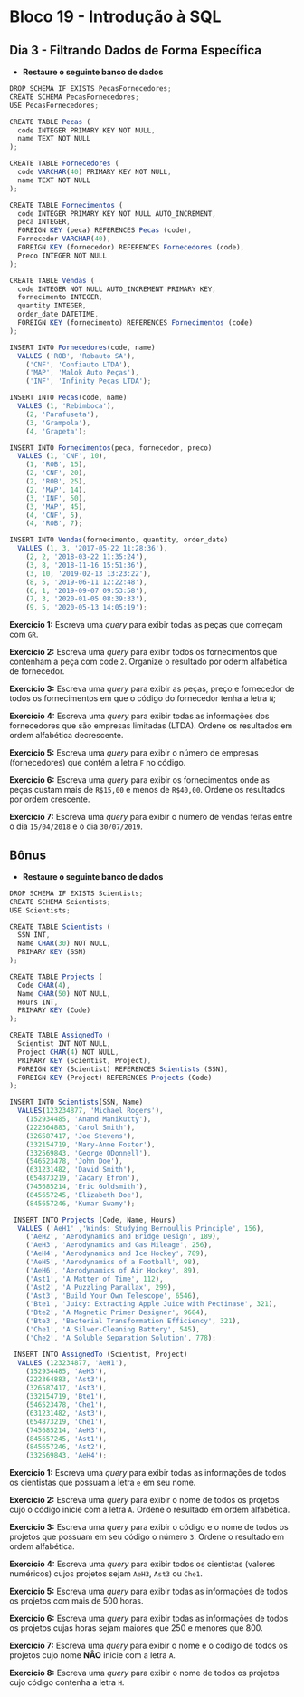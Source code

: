 # Bloco 19 - Introdução à SQL

## Dia 3 - Filtrando Dados de Forma Específica

- **Restaure o seguinte banco de dados**

```js
DROP SCHEMA IF EXISTS PecasFornecedores;
CREATE SCHEMA PecasFornecedores;
USE PecasFornecedores;

CREATE TABLE Pecas (
  code INTEGER PRIMARY KEY NOT NULL,
  name TEXT NOT NULL
);

CREATE TABLE Fornecedores (
  code VARCHAR(40) PRIMARY KEY NOT NULL,
  name TEXT NOT NULL
);

CREATE TABLE Fornecimentos (
  code INTEGER PRIMARY KEY NOT NULL AUTO_INCREMENT,
  peca INTEGER,
  FOREIGN KEY (peca) REFERENCES Pecas (code),
  Fornecedor VARCHAR(40),
  FOREIGN KEY (fornecedor) REFERENCES Fornecedores (code),
  Preco INTEGER NOT NULL
);

CREATE TABLE Vendas (
  code INTEGER NOT NULL AUTO_INCREMENT PRIMARY KEY,
  fornecimento INTEGER,
  quantity INTEGER,
  order_date DATETIME,
  FOREIGN KEY (fornecimento) REFERENCES Fornecimentos (code)
);

INSERT INTO Fornecedores(code, name)
  VALUES ('ROB', 'Robauto SA'),
    ('CNF', 'Confiauto LTDA'),
    ('MAP', 'Malok Auto Peças'),
    ('INF', 'Infinity Peças LTDA');

INSERT INTO Pecas(code, name)
  VALUES (1, 'Rebimboca'),
    (2, 'Parafuseta'),
    (3, 'Grampola'),
    (4, 'Grapeta');

INSERT INTO Fornecimentos(peca, fornecedor, preco)
  VALUES (1, 'CNF', 10),
    (1, 'ROB', 15),
    (2, 'CNF', 20),
    (2, 'ROB', 25),
    (2, 'MAP', 14),
    (3, 'INF', 50),
    (3, 'MAP', 45),
    (4, 'CNF', 5),
    (4, 'ROB', 7);

INSERT INTO Vendas(fornecimento, quantity, order_date)
  VALUES (1, 3, '2017-05-22 11:28:36'),
    (2, 2, '2018-03-22 11:35:24'),
    (3, 8, '2018-11-16 15:51:36'),
    (3, 10, '2019-02-13 13:23:22'),
    (8, 5, '2019-06-11 12:22:48'),
    (6, 1, '2019-09-07 09:53:58'),
    (7, 3, '2020-01-05 08:39:33'),
    (9, 5, '2020-05-13 14:05:19');
```

**Exercício 1:** Escreva uma _query_ para exibir todas as peças que começam com `GR`.

**Exercício 2:** Escreva uma _query_ para exibir todos os fornecimentos que contenham a peça com code `2`. Organize o resultado por oderm alfabética de fornecedor.

**Exercício 3:** Escreva uma _query_ para exibir as peças, preço e fornecedor de todos os fornecimentos em que o código do fornecedor tenha a letra `N`;

**Exercício 4:** Escreva uma _query_ para exibir todas as informações dos fornecedores que são empresas limitadas (LTDA). Ordene os resultados em ordem alfabética decrescente.

**Exercício 5:** Escreva uma _query_ para exibir o número de empresas (fornecedores) que contém a letra `F` no código.

**Exercício 6:** Escreva uma _query_ para exibir os fornecimentos onde as peças custam mais de `R$15,00` e menos de `R$40,00`. Ordene os resultados por ordem crescente.

**Exercício 7:** Escreva uma _query_ para exibir o número de vendas feitas entre o dia `15/04/2018` e o dia `30/07/2019`.

## Bônus

- **Restaure o seguinte banco de dados**

```js
DROP SCHEMA IF EXISTS Scientists;
CREATE SCHEMA Scientists;
USE Scientists;

CREATE TABLE Scientists (
  SSN INT,
  Name CHAR(30) NOT NULL,
  PRIMARY KEY (SSN)
);

CREATE TABLE Projects (
  Code CHAR(4),
  Name CHAR(50) NOT NULL,
  Hours INT,
  PRIMARY KEY (Code)
);

CREATE TABLE AssignedTo (
  Scientist INT NOT NULL,
  Project CHAR(4) NOT NULL,
  PRIMARY KEY (Scientist, Project),
  FOREIGN KEY (Scientist) REFERENCES Scientists (SSN),
  FOREIGN KEY (Project) REFERENCES Projects (Code)
);

INSERT INTO Scientists(SSN, Name)
  VALUES(123234877, 'Michael Rogers'),
    (152934485, 'Anand Manikutty'),
    (222364883, 'Carol Smith'),
    (326587417, 'Joe Stevens'),
    (332154719, 'Mary-Anne Foster'),
    (332569843, 'George ODonnell'),
    (546523478, 'John Doe'),
    (631231482, 'David Smith'),
    (654873219, 'Zacary Efron'),
    (745685214, 'Eric Goldsmith'),
    (845657245, 'Elizabeth Doe'),
    (845657246, 'Kumar Swamy');

 INSERT INTO Projects (Code, Name, Hours)
  VALUES ('AeH1' ,'Winds: Studying Bernoullis Principle', 156),
    ('AeH2', 'Aerodynamics and Bridge Design', 189),
    ('AeH3', 'Aerodynamics and Gas Mileage', 256),
    ('AeH4', 'Aerodynamics and Ice Hockey', 789),
    ('AeH5', 'Aerodynamics of a Football', 98),
    ('AeH6', 'Aerodynamics of Air Hockey', 89),
    ('Ast1', 'A Matter of Time', 112),
    ('Ast2', 'A Puzzling Parallax', 299),
    ('Ast3', 'Build Your Own Telescope', 6546),
    ('Bte1', 'Juicy: Extracting Apple Juice with Pectinase', 321),
    ('Bte2', 'A Magnetic Primer Designer', 9684),
    ('Bte3', 'Bacterial Transformation Efficiency', 321),
    ('Che1', 'A Silver-Cleaning Battery', 545),
    ('Che2', 'A Soluble Separation Solution', 778);

 INSERT INTO AssignedTo (Scientist, Project)
  VALUES (123234877, 'AeH1'),
    (152934485, 'AeH3'),
    (222364883, 'Ast3'),
    (326587417, 'Ast3'),
    (332154719, 'Bte1'),
    (546523478, 'Che1'),
    (631231482, 'Ast3'),
    (654873219, 'Che1'),
    (745685214, 'AeH3'),
    (845657245, 'Ast1'),
    (845657246, 'Ast2'),
    (332569843, 'AeH4');
```

**Exercício 1:** Escreva uma _query_ para exibir todas as informações de todos os cientistas que possuam a letra `e` em seu nome.

**Exercício 2:** Escreva uma _query_ para exibir o nome de todos os projetos cujo o código inicie com a letra `A`. Ordene o resultado em ordem alfabética.

**Exercício 3:** Escreva uma _query_ para exibir o código e o nome de todos os projetos que possuam em seu código o número `3`. Ordene o resultado em ordem alfabética.

**Exercício 4:** Escreva uma _query_ para exibir todos os cientistas (valores numéricos) cujos projetos sejam `AeH3`, `Ast3` ou `Che1`.

**Exercício 5:** Escreva uma _query_ para exibir todas as informações de todos os projetos com mais de 500 horas.

**Exercício 6:** Escreva uma _query_ para exibir todas as informações de todos os projetos cujas horas sejam maiores que 250 e menores que 800.

**Exercício 7:** Escreva uma _query_ para exibir o nome e o código de todos os projetos cujo nome **NÂO** inicie com a letra `A`.

**Exercício 8:** Escreva uma _query_ para exibir o nome de todos os projetos cujo código contenha a letra `H`.
